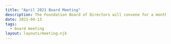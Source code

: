 ```yaml
---
title: "April 2021 Board Meeting"
description: The Foundation Board of Directors will convene for a monthly meeting.
date: 2021-04-13
tags:
  - board meeting
layout: layouts/meeting.njk
---
```

